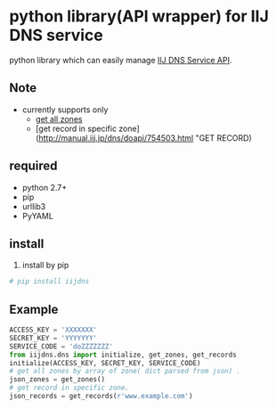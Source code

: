 # python library(API wrapper) for IIJ DNS service
python library which can easily manage [IIJ DNS Service API](http://manual.iij.jp/dns/doapi/ "DO-API Reference").

## Note
 - currently supports only
   - [get all zones](http://manual.iij.jp/dns/doapi/754466.html "GET ZONES")
   - [get record in specific zone](http://manual.iij.jp/dns/doapi/754503.html "GET RECORD)

## required
 - python 2.7+
 - pip
 - urllib3
 - PyYAML

## install
1. install by pip
```sh
# pip install iijdns
```

## Example
```python
ACCESS_KEY = 'XXXXXXX'
SECRET_KEY = 'YYYYYYY'
SERVICE_CODE = 'doZZZZZZZ'
from iijdns.dns import initialize, get_zones, get_records
initialize(ACCESS_KEY, SECRET_KEY, SERVICE_CODE)
# get all zones by array of zone( dict parsed from json) .
json_zones = get_zones()
# get record in specific zone.
json_records = get_records(r'www.example.com')
```
